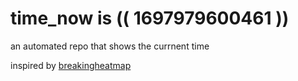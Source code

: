 # time_now is (( 1697979600461 ))

an automated repo that shows the currnent time

inspired by [breakingheatmap](https://github.com/breakingheatmap/breakingheatmap)